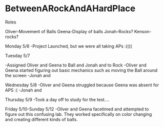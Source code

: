 # BetweenARockAndAHardPlace


Roles

Oliver-Movement of Balls
Geena-Display of balls
Jonah-Rocks?
Kenson-rocks?

Monday 5/6
-Project Launched, but we were all taking APs :((((

Tuesday 5/7

-Assigned Oliver and Geena to Ball and Jonah and to Rock
-Oliver and Geena started figuring out basic mechanics such as moving the Ball around the screen
-Jonah and

Wednesday 5/8
-Oliver and Geena struggled because Geena was absent for  APS :(
-Jonah and

Thursday 5/9
-Took a day off to study for the test....

Friday 5/10-Sunday 5/12
-Oliver and Geena facetimed and attempted to figure out this confusing lab. They worked specifically on color changing and creating different kinds of balls.
